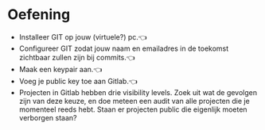 # Oefening

* Installeer GIT op jouw (virtuele?) pc.👈
* Configureer GIT zodat jouw naam en emailadres in de toekomst zichtbaar zullen zijn bij commits.👈
* Maak een keypair aan.👈
* Voeg je public key toe aan Gitlab.👈
* Projecten in Gitlab hebben drie visibility levels. Zoek uit wat de gevolgen zijn van deze keuze, en doe meteen een audit van alle projecten die je momenteel reeds hebt. Staan er projecten public die eigenlijk moeten verborgen staan?